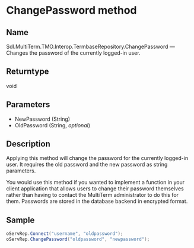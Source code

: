 #  ChangePassword method


## Name

Sdl.MultiTerm.TMO.Interop.TermbaseRepository.ChangePassword —          Changes the password of the currently logged-in user.

## Returntype

void

## Parameters

* NewPassword (String)
* OldPassword (String, *optional*)


## Description

Applying this method will change the password for the currently logged-in user. It requires the old password and the new password as string parameters.

You would use this method if you wanted to implement a function in your client application that allows users to change their password themselves rather than having to contact the MultiTerm administrator to do this for them. Passwords are stored in the database backend in encrypted format.

## Sample


```cs
oServRep.Connect("username", "oldpassword");
oServRep.ChangePassword("oldpassword", "newpassword");
```

